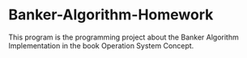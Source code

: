 # Banker-Algorithm-Homework
This program is the programming project about the Banker Algorithm Implementation in the book Operation System Concept.
